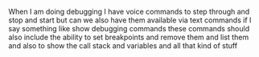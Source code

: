 When I am doing debugging I have voice commands to step through and stop and start but can we also have them available via text commands if I say something like show debugging commands these commands should also include the ability to set breakpoints and remove them and list them and also to show the call stack and variables and all that kind of stuff